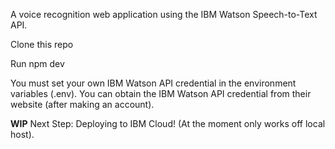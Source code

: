 A voice recognition web application using the IBM Watson Speech-to-Text API.

Clone this repo

Run npm dev

You must set your own IBM Watson API credential in the environment variables (.env). You can obtain the IBM Watson API credential from their website (after making an account).

**WIP** Next Step: Deploying to IBM Cloud! (At the moment only works off local host).
